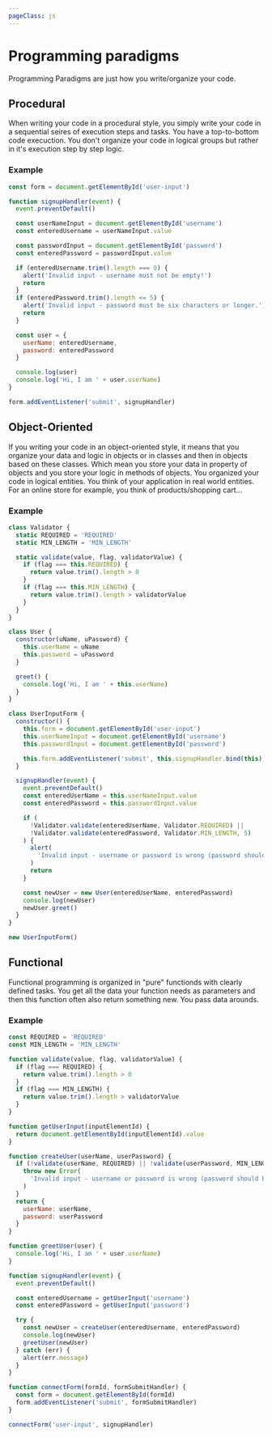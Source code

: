 ```yaml
---
pageClass: js
---
```


# Programming paradigms

Programming Paradigms are just how you write/organize your code.

## Procedural

When writing your code in a procedural style, you simply write your code in a sequential seires of execution steps and tasks. You have a top-to-bottom code execuction. You don't organize your code in logical groups but rather in it's execution step by step logic.

### Example

```js
const form = document.getElementById('user-input')

function signupHandler(event) {
  event.preventDefault()

  const userNameInput = document.getElementById('username')
  const enteredUsername = userNameInput.value

  const passwordInput = document.getElementById('password')
  const enteredPassword = passwordInput.value

  if (enteredUsername.trim().length === 0) {
    alert('Invalid input - username must not be empty!')
    return
  }
  if (enteredPassword.trim().length <= 5) {
    alert('Invalid input - password must be six characters or longer.')
    return
  }

  const user = {
    userName: enteredUsername,
    password: enteredPassword
  }

  console.log(user)
  console.log('Hi, I am ' + user.userName)
}

form.addEventListener('submit', signupHandler)
```

## Object-Oriented

If you writing your code in an object-oriented style, it means that you organize your data and logic in objects or in classes and then in objects based on these classes. Which mean you store your data in property of objects and you store your logic in methods of objects. You organized your code in logical entities. You think of your application in real world entities. For an online store for example, you think of products/shopping cart...

### Example

```js
class Validator {
  static REQUIRED = 'REQUIRED'
  static MIN_LENGTH = 'MIN_LENGTH'

  static validate(value, flag, validatorValue) {
    if (flag === this.REQUIRED) {
      return value.trim().length > 0
    }
    if (flag === this.MIN_LENGTH) {
      return value.trim().length > validatorValue
    }
  }
}

class User {
  constructor(uName, uPassword) {
    this.userName = uName
    this.password = uPassword
  }

  greet() {
    console.log('Hi, I am ' + this.userName)
  }
}

class UserInputForm {
  constructor() {
    this.form = document.getElementById('user-input')
    this.userNameInput = document.getElementById('username')
    this.passwordInput = document.getElementById('password')

    this.form.addEventListener('submit', this.signupHandler.bind(this))
  }

  signupHandler(event) {
    event.preventDefault()
    const enteredUserName = this.userNameInput.value
    const enteredPassword = this.passwordInput.value

    if (
      !Validator.validate(enteredUserName, Validator.REQUIRED) ||
      !Validator.validate(enteredPassword, Validator.MIN_LENGTH, 5)
    ) {
      alert(
        'Invalid input - username or password is wrong (password should be at least six characters).'
      )
      return
    }

    const newUser = new User(enteredUserName, enteredPassword)
    console.log(newUser)
    newUser.greet()
  }
}

new UserInputForm()
```

## Functional

Functional programming is organized in "pure" functionds with clearly defined tasks. You get all the data your function needs as parameters and then this function often also return something new. You pass data arounds.

### Example

```js
const REQUIRED = 'REQUIRED'
const MIN_LENGTH = 'MIN_LENGTH'

function validate(value, flag, validatorValue) {
  if (flag === REQUIRED) {
    return value.trim().length > 0
  }
  if (flag === MIN_LENGTH) {
    return value.trim().length > validatorValue
  }
}

function getUserInput(inputElementId) {
  return document.getElementById(inputElementId).value
}

function createUser(userName, userPassword) {
  if (!validate(userName, REQUIRED) || !validate(userPassword, MIN_LENGTH, 5)) {
    throw new Error(
      'Invalid input - username or password is wrong (password should be at least six characters).'
    )
  }
  return {
    userName: userName,
    password: userPassword
  }
}

function greetUser(user) {
  console.log('Hi, I am ' + user.userName)
}

function signupHandler(event) {
  event.preventDefault()

  const enteredUsername = getUserInput('username')
  const enteredPassword = getUserInput('password')

  try {
    const newUser = createUser(enteredUsername, enteredPassword)
    console.log(newUser)
    greetUser(newUser)
  } catch (err) {
    alert(err.message)
  }
}

function connectForm(formId, formSubmitHandler) {
  const form = document.getElementById(formId)
  form.addEventListener('submit', formSubmitHandler)
}

connectForm('user-input', signupHandler)
```
